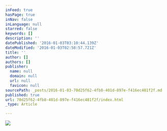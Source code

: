 ```yaml
---
inFeed: true
hasPage: true
inNav: false
inLanguage: null
starred: false
keywords: []
description: ''
datePublished: '2016-01-03T03:10:44.139Z'
dateModified: '2016-01-03T02:58:57.721Z'
title: ''
author: []
authors: []
publisher:
  name: null
  domain: null
  url: null
  favicon: null
sourcePath: _posts/2016-01-03-70d25f62-4fb8-401d-897e-f416ec481f2f.md
published: true
url: 70d25f62-4fb8-401d-897e-f416ec481f2f/index.html
_type: Article

---
```

![](https://the-grid-user-content.s3-us-west-2.amazonaws.com/fbbeef88-9df7-48cd-a221-24af605ca187.jpg)